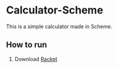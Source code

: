 # Calculator-Scheme

This is a simple calculator made in Scheme.

## How to run

1. Download [Racket](https://racket-lang.org/)
